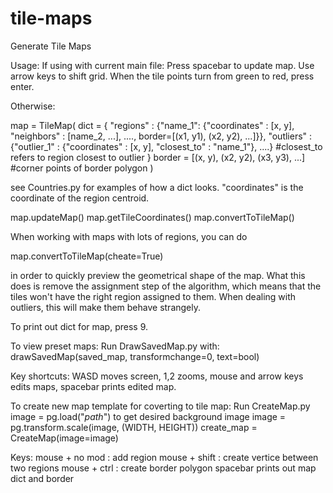 # tile-maps
Generate Tile Maps

Usage:
If using with current main file:
Press spacebar to update map. Use arrow keys to shift grid.
When the tile points turn from green to red, press enter.


Otherwise:

map = TileMap(
  dict = {
    "regions" : {"name_1": {"coordinates" : [x, y], "neighbors" : [name_2, ...], ...., border=[(x1, y1), (x2, y2), ...]}},
    "outliers" : {"outlier_1" : {"coordinates" : [x, y], "closest_to" : "name_1"}, ....}     #closest_to refers to region closest to outlier
  }
  border = [(x, y), (x2, y2), (x3, y3), ...]     #corner points of border polygon
  )

see Countries.py for examples of how a dict looks. "coordinates" is the coordinate of the region centroid.

map.updateMap()
map.getTileCoordinates()
map.convertToTileMap()




When working with maps with lots of regions, you can do

map.convertToTileMap(cheate=True)

in order to quickly preview the geometrical shape of the map. What this does is remove the assignment step of the algorithm, which means that the tiles won't have the right region assigned to them. When dealing with outliers, this will make them behave strangely.

To print out dict for map, press 9.



To view preset maps:
Run DrawSavedMap.py
with:
drawSavedMap(saved_map, transformchange=0, text=bool)

Key shortcuts: WASD moves screen, 1,2 zooms, mouse and arrow keys edits maps, spacebar prints edited map.



To create new map template for coverting to tile map:
Run CreateMap.py
image = pg.load("*path*") to get desired background image
image = pg.transform.scale(image, (WIDTH, HEIGHT))
create_map = CreateMap(image=image)

Keys:
mouse + no mod  : add region
mouse + shift   : create vertice between two regions
mouse + ctrl    : create border polygon
spacebar prints out map dict and border
